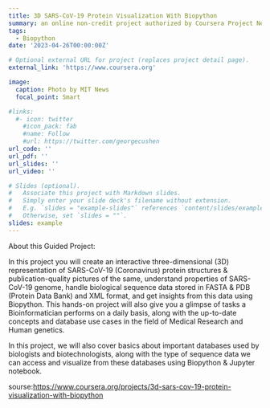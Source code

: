 ```yaml
---
title: 3D SARS-CoV-19 Protein Visualization With Biopython
summary: an online non-credit project authorized by Coursera Project Network and offered through Coursera
tags:
  - Biopython
date: '2023-04-26T00:00:00Z'

# Optional external URL for project (replaces project detail page).
external_link: 'https://www.coursera.org'

image:
  caption: Photo by MIT News
  focal_point: Smart

#links:
  #- icon: twitter
    #icon_pack: fab
    #name: Follow
    #url: https://twitter.com/georgecushen
url_code: ''
url_pdf: ''
url_slides: ''
url_video: ''

# Slides (optional).
#   Associate this project with Markdown slides.
#   Simply enter your slide deck's filename without extension.
#   E.g. `slides = "example-slides"` references `content/slides/example-slides.md`.
#   Otherwise, set `slides = ""`.
slides: example
---
```


About this Guided Project:

In this project you will create an interactive three-dimensional (3D) representation of SARS-CoV-19 (Coronavirus) protein structures & publication-quality pictures of the same, understand properties of SARS-CoV-19 genome, handle biological sequence data stored in FASTA & PDB (Protein Data Bank) and XML format, and get insights from this data using Biopython. This hands-on project will also give you a glimpse of tasks a Bioinformatician performs on a daily basis, along with the up-to-date concepts and database use cases in the field of Medical Research and Human genetics. 

In this project, we will also cover basics about important databases used by biologists and biotechnologists, along with the type of sequence data we can access and visualize from these databases using Biopython & Jupyter notebook.

sourse:https://www.coursera.org/projects/3d-sars-cov-19-protein-visualization-with-biopython
